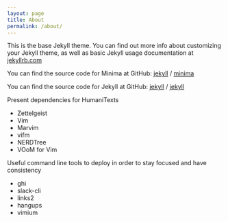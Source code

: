 ```yaml
---
layout: page
title: About
permalink: /about/
---
```


This is the base Jekyll theme. You can find out more info about customizing your Jekyll theme, as well as basic Jekyll usage documentation at [jekyllrb.com](https://jekyllrb.com/)

You can find the source code for Minima at GitHub:
[jekyll][jekyll-organization] /
[minima](https://github.com/jekyll/minima)

You can find the source code for Jekyll at GitHub:
[jekyll][jekyll-organization] /
[jekyll](https://github.com/jekyll/jekyll)


[jekyll-organization]: https://github.com/jekyll

Present dependencies for HumaniTexts

- Zettelgeist
- Vim
- Marvim
- vifm
- NERDTree
- VOoM for Vim

Useful command line tools to deploy in order to stay focused and have consistency

- ghi
- slack-cli
- links2
- hangups 
- vimium 
